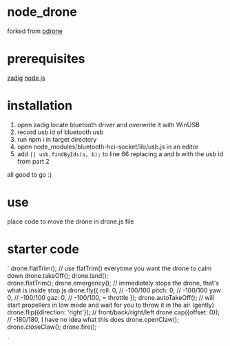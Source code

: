# node_drone

forked from [pdrone](https://github.com/algolia/pdrone)

# prerequisites

[zadig](https://zadig.akeo.ie/) 
[node js](https://nodejs.org/en/)

# installation 

1. open zadig locate bluetooth driver and overwrite it with WinUSB
2. record usb id of bluetooth usb
3. run npm i in target directory
4. open node_modules/bluetooth-hci-socket/lib/usb.js in an editor
5. add `|| usb.findByIds(a, b);` to line 66 replacing a and b with the usb id from part 2

all good to go :)

# use

place code to move the drone in drone.js file

# starter code
`
  drone.flatTrim(); // use flatTrim() everytime you want the drone to calm down
  drone.takeOff();
  drone.land();  
  drone.flatTrim();
  drone.emergency(); // immediately stops the drone, that's what is inside stop.js
  drone.fly({
    roll: 0, // -100/100
    pitch: 0, // -100/100
    yaw: 0, // -100/100
    gaz: 0, // -100/100, = throttle
  });
  drone.autoTakeOff(); // will start propellers in low mode and wait for you to throw it in the air (gently)
  drone.flip({direction: 'right'}); // front/back/right/left
  drone.cap({offset: 0}); // -180/180, I have no idea what this does
  drone.openClaw();
  drone.closeClaw();
  drone.fire();

  `
